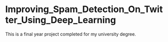 # Improving_Spam_Detection_On_Twitter_Using_Deep_Learning
This is a final year project completed for my university degree.
